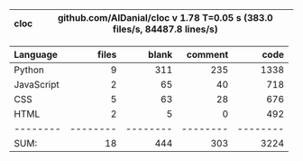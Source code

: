 cloc|github.com/AlDanial/cloc v 1.78  T=0.05 s (383.0 files/s, 84487.8 lines/s)
--- | ---

Language|files|blank|comment|code
:-------|-------:|-------:|-------:|-------:
Python|9|311|235|1338
JavaScript|2|65|40|718
CSS|5|63|28|676
HTML|2|5|0|492
--------|--------|--------|--------|--------
SUM:|18|444|303|3224
